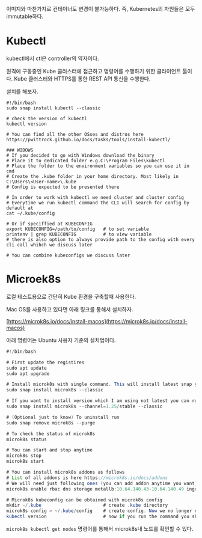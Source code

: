 이미지와 마찬가지로 컨테이너도 변경이 불가능하다. 즉, Kubernetes의 자원들은 모두 immutable하다.

# Kubectl


kubectl에서 ctl은 controller의 약자이다.

원격에 구동중인 Kube 클러스터에 접근하고 명령어를 수행하기 위한 클라이언트 툴이다. Kube 클러스터와 HTTPS를 통한 REST API 통신을 수행한다.

설치를 해보자.

```other
#!/bin/bash
sudo snap install kubectl --classic

# check the version of kubectl
kubectl version

# You can find all the other OSses and distros here https://pwittrock.github.io/docs/tasks/tools/install-kubectl/

### WIDOWS 
# If you decided to go with Windows download the binary 
# Place it to dedicated folder e.g.C:\Program Files\kubectl
# Place the folder to the environment variables so you can use it in cmd
# Create the .kube folder in your home directory. Most likely in C:\Users\<User-name>\.kube
# Config is expected to be presented there 

# In order to work with kubectl we need cluster and cluster config
# Everytime we run kubectl command the CLI will search for config by default at
cat ~/.kube/config

# Or if speciffied at KUBECONFIG
export KUBECONFIG=/path/to/config   # to set variable
printenv | grep KUBECONFIG          # to view variable 
# there is also option to always provide path to the config with every cli call whihch we discuss later

# You can combine kubeconfigs we discuss later
```


# Microek8s


로컬 테스트용으로 간단히 Kube 환경을 구축할때 사용한다.

Mac OS를 사용하고 있다면 아래 링크를 통해서 설치하자.

[https://microk8s.io/docs/install-macos](https://microk8s.io/docs/install-macos)

아래 명령어는 Ubuntu 사용자 기준의 설치법이다.

```java
#!/bin/bash

# First update the registires
sudo apt update
sudo apt upgrade

# Install microk8s with single command. This will install latest snap you can check versions here (top right dropdown with versions) https://snapcraft.io/microk8s
sudo snap install microk8s --classic

# If you want to install version which I am using not latest you can run 
sudo snap install microk8s --channel=1.25/stable --classic 

# (Optional just to know) To uninstall run 
sudo snap remove microk8s --purge

# To check the status of microk8s
microk8s status

# You can start and stop anytime 
microk8s stop
microk8s start

# You can install microk8s addons as follows 
# List of all addons is here https://microk8s.io/docs/addons
# We will need just following ones (you can add addon anytime you want)
microk8s enable rbac dns storage metallb:10.64.140.43-10.64.140.49 ingress

# Microk8s kubeconfig can be obtained with microk8s config
mkdir ~/.kube                       # create .kube directory 
microk8s config > ~/.kube/config    # create config. Now we no longer need to prefix with microk8s.
kubectl version                     # now if you run the command you should see version for client and version for server
```


`microk8s kubectl get nodes` 명령어를 통해서 microk8s내 노드를 확인할 수 있다.

